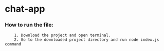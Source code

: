 # chat-app

### How to run the file:
        1. Download the project and open terminal.
        2. Go to the downloaded project directory and run node index.js command
